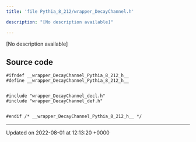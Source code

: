 ```yaml
---
title: 'file Pythia_8_212/wrapper_DecayChannel.h'

description: "[No description available]"

---
```







[No description available]




## Source code

```
#ifndef __wrapper_DecayChannel_Pythia_8_212_h__
#define __wrapper_DecayChannel_Pythia_8_212_h__


#include "wrapper_DecayChannel_decl.h"
#include "wrapper_DecayChannel_def.h"


#endif /* __wrapper_DecayChannel_Pythia_8_212_h__ */
```


-------------------------------

Updated on 2022-08-01 at 12:13:20 +0000
